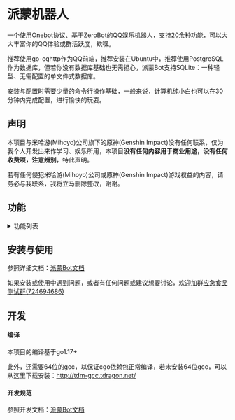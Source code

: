 # 派蒙机器人

一个使用Onebot协议、基于ZeroBot的QQ娱乐机器人，支持20余种功能，可以大大丰富你的QQ体验或群活跃度，欸嘿。

推荐使用go-cqhttp作为QQ前端，推荐安装在Ubuntu中，推荐使用PostgreSQL作为数据库，但若你没有数据库基础也无需担心，派蒙Bot支持SQLite：一种轻型、无需配置的单文件式数据库。

安装与配置时需要少量的命令行操作基础，一般来说，计算机纯小白也可以在30分钟内完成配置，进行愉快的玩耍。

## 声明

本项目与米哈游(Mihoyo)公司旗下的原神(Genshin Impact)没有任何联系，仅为我个人开发出来作学习、娱乐所用，本项目**没有任何内容用于商业用途，没有任何收费项，注意辨别**，特此声明。

若有任何侵犯米哈游(Mihoyo)公司或原神(Genshin Impact)游戏权益的内容，请务必与我联系，我将立马删除整改，谢谢。

## 功能

<details>
<summary>功能列表</summary>

行尾括号内为插件Key，对应着配置文件config-plugin.yaml中各个插件的根配置项key

### 基本功能
- [x] 权限管理与鉴权 (auth)
- [x] 功能开关与封(解)禁 (ban)
- [x] 加群\好友申请事件处理\推送 (event)
- [x] 帮助 (help)
- [x] 功能CD限流 (limiter)
- [x] 用户昵称系统 (nickname)

### 一般功能
- [x] 聊天 (chat)
- [x] 联系管理员 (contact)
- [x] 复读 (echo)
- [x] 自检 (inspection)
- [x] 功能使用统计(可分人分日) (statistic)
- [x] 回复撤回消息 (withdraw)
- [x] 点歌 (music)
- [x] 随机\随机数 (random)

### 原神相关
- [x] 今日可肝素材查询 (genshin_resource)
- [x] 模拟原神抽卡 (genshin_draw)

### 群功能
- [x] 设置入群欢迎 (welcome)

### 小游戏
- [x] 看图猜成语 (idioms)
- [ ] 多人五子棋

### 实用工具
- [x] 任意语种翻译(甚至文言文) (translate)
- [x] 纯小写缩写翻译 (hhsh)
- [x] 搜梗 (geng)
- [x] 识图搜番 (whatanime)
- [x] 疫情查询 (COVID)
- [x] 短链接还原 (short_url)
- [ ] ~~短链接生成~~(防止滥用，暂不提供)

### 好康的
- [x] 涩图 (pixiv)
- [x] Pixiv排行榜 (pixiv_rank)
- [ ] 查看Pixiv插图所有分P
- [ ] coser

</details>

## 安装与使用

参照详细文档：[派蒙Bot文档](https://richeyjang.github.io/PaimengBot)

如果安装或使用中遇到问题，或者有任何问题或建议想要讨论，欢迎加群[应急食品测试群(724694686)](https://qm.qq.com/cgi-bin/qm/qr?k=2u70XSTgORNbVzAnnsSYD2GLrelRuQC6&jump_from=webapi)

## 开发

#### 编译

本项目的编译基于go1.17+

此外，还需要64位的gcc，以保证cgo依赖包正常编译，若未安装64位gcc，可以从这里下载安装：http://tdm-gcc.tdragon.net/

#### 开发规范

参照开发文档：[派蒙Bot文档](https://richeyjang.github.io/PaimengBot)